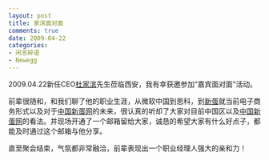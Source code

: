 ```yaml
---
layout: post
title: 家滨面对面
comments: true
date: 2009-04-22
categories:
- 闲言碎语
- Newegg
---
```


<p>2009.04.22新任CEO<a href="http://baike.baidu.com/view/172656.htm" target="_blank">杜家滨</a>先生莅临西安，我有幸获邀参加“嘉宾面对面”活动。</p>
<p>前辈很随和，和我们聊了他的职业生涯，从微软中国到思科，到<a href="http://www.newegg.com" target="_blank">新蛋</a>就当前电子商务形式以及对于<a href="http://www.newegg.com.cn" target="_blank">中国新蛋网</a>的未来，很认真的听却了大家对目前中国区以及<a href="http://www.newegg.com.cn" target="_blank">中国新蛋网</a>的看法。并现场开通了一个邮箱留给大家，诚恳的希望大家有什么好点子，都能及时通过这个邮箱与他分享。</p>
<p>直至聚会结束，气氛都非常融洽，前辈表现出一个职业经理人强大的亲和力！</p>				
